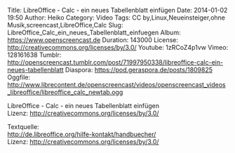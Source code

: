 Title: LibreOffice - Calc - ein neues Tabellenblatt einfügen
Date: 2014-01-02 19:50
Author: Heiko
Category: Video
Tags: CC by,Linux,Neueinsteiger,ohne Musik,screencast,LibreOffice,Calc
Slug: LibreOffice_Calc_ein_neues_Tabellenblatt_einfuegen
Album: https://www.openscreencast.de
Duration: 143000
License: http://creativecommons.org/licenses/by/3.0/
Youtube: 1zRCoZ4p1vw
Vimeo: 128161638
Tumblr: http://openscreencast.tumblr.com/post/71997950338/libreoffice-calc-ein-neues-tabellenblatt
Diaspora: https://pod.geraspora.de/posts/1809825
Oggfile: http://www.librecontent.de/openscreencast/videos/openscreencast_videos_libreoffice/libreoffice_calc_newtab.ogg

LibreOffice - Calc - ein neues Tabellenblatt einfügen  
Lizenz: <http://creativecommons.org/licenses/by/3.0/>  
  
Textquelle:  
<http://de.libreoffice.org/hilfe-kontakt/handbuecher/>  
Lizenz: <http://creativecommons.org/licenses/by/3.0/>

